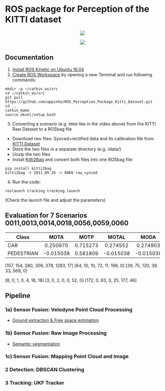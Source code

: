 # ROS package for Perception of the KITTI dataset

<p align="center">
  <img src="./videos/semantic.gif">
</p>

<p align="center">
  <img src="./videos/rviz.gif">
</p>

## Documentation

1) [Install ROS Kinetic on Ubuntu 16.04](http://wiki.ros.org/kinetic/Installation/Ubuntu)
2) [Create ROS Workspace](http://wiki.ros.org/catkin/Tutorials/create_a_workspace) by opening a new Terminal and run following commands:  
```
mkdir -p ~/catkin_ws/src  
cd ~/catkin_ws/src  
git pull https://github.com/appinho/ROS_Perception_Package_Kitti_Dataset.git  
cd ..  
catkin_make  
source devel/setup.bash  
```
3) Converting a scenario (e.g. `0060` like in the video above) from the KITTI Raw Dataset to a ROSbag file

* Download two files: Synced+rectified data and its calibration file from [KITTI Dataset](http://www.cvlibs.net/datasets/kitti/raw_data.php)
* Store the two files in a separate directory (e.g. /data/)
* Unzip the two files
* Install [Kitti2Bag](https://github.com/tomas789/kitti2bag) and convert both files into one ROSbag file:

```
pip install kitti2bag
kitti2bag -t 2011_09_26 -r 0060 raw_synced
```

4) Run the code:

```
roslaunch tracking tracking.launch
```
(Check the launch file and adjust the parameters)

## Evaluation for 7 Scenarios 0011,0013,0014,0018,0056,0059,0060

| Class        | MOTA    | MOTP    |  MOTAL  |    MODA |    MODP |
| ------------ |:-------:|:-------:|:-------:|:-------:|:-------:|
| CAR          | 0.250970| 0.715273| 0.274552| 0.274903| 0.785403|
| PEDESTRIAN   |-0.015038| 0.581809|-0.015038|-0.015038| 0.988038|


[157, 154, 280, 306, 378, 1283, 17]
[64, 10, 10, 72, 11, 196, 0]
[39, 75, 120, 39, 33, 569, 0]

[8, 0, 1, 0, 4, 18, 18]
[3, 0, 2, 0, 0, 52, 0]
[172, 0, 63, 0, 25, 177, 46]

## Pipeline

### 1a) Sensor Fusion: Velodyne Point Cloud Processing

* [Ground extraction & Free space estimation](http://wiki.ros.org/but_velodyne_proc)

### 1b) Sensor Fusion: Raw Image Processing

* [Semantic segmentation](https://github.com/martinkersner/train-DeepLab)

### 1c) Sensor Fusion: Mapping Point Cloud and Image

### 2 Detection: DBSCAN Clustering

### 3 Tracking: UKF Tracker

